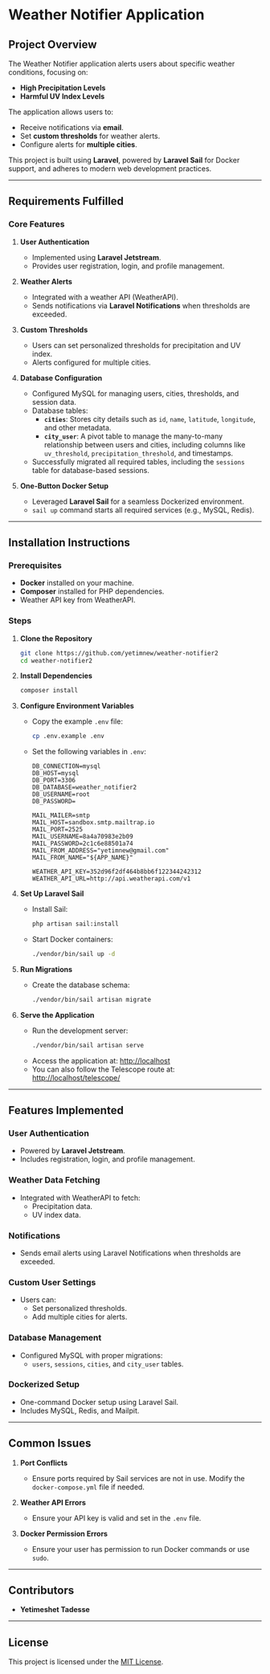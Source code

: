 # Weather Notifier Application

## Project Overview
The Weather Notifier application alerts users about specific weather conditions, focusing on:
- **High Precipitation Levels**
- **Harmful UV Index Levels**

The application allows users to:
- Receive notifications via **email**.
- Set **custom thresholds** for weather alerts.
- Configure alerts for **multiple cities**.

This project is built using **Laravel**, powered by **Laravel Sail** for Docker support, and adheres to modern web development practices.

---

## Requirements Fulfilled

### **Core Features**
1. **User Authentication**
   - Implemented using **Laravel Jetstream**.
   - Provides user registration, login, and profile management.

2. **Weather Alerts**
   - Integrated with a weather API (WeatherAPI).
   - Sends notifications via **Laravel Notifications** when thresholds are exceeded.

3. **Custom Thresholds**
   - Users can set personalized thresholds for precipitation and UV index.
   - Alerts configured for multiple cities.

4. **Database Configuration**
   - Configured MySQL for managing users, cities, thresholds, and session data.
   - Database tables:
     - **`cities`**: Stores city details such as `id`, `name`, `latitude`, `longitude`, and other metadata.
     - **`city_user`**: A pivot table to manage the many-to-many relationship between users and cities, including columns like `uv_threshold`, `precipitation_threshold`, and timestamps.
   - Successfully migrated all required tables, including the `sessions` table for database-based sessions.

5. **One-Button Docker Setup**
   - Leveraged **Laravel Sail** for a seamless Dockerized environment.
   - `sail up` command starts all required services (e.g., MySQL, Redis).

---

## Installation Instructions

### **Prerequisites**
- **Docker** installed on your machine.
- **Composer** installed for PHP dependencies.
- Weather API key from WeatherAPI.

### **Steps**

1. **Clone the Repository**
   ```bash
   git clone https://github.com/yetimnew/weather-notifier2
   cd weather-notifier2
   ```

2. **Install Dependencies**
   ```bash
   composer install
   ```

3. **Configure Environment Variables**
   - Copy the example `.env` file:
     ```bash
     cp .env.example .env
     ```
   - Set the following variables in `.env`:
     ```env
     DB_CONNECTION=mysql
     DB_HOST=mysql
     DB_PORT=3306
     DB_DATABASE=weather_notifier2
     DB_USERNAME=root
     DB_PASSWORD=

     MAIL_MAILER=smtp
     MAIL_HOST=sandbox.smtp.mailtrap.io
     MAIL_PORT=2525
     MAIL_USERNAME=8a4a70983e2b09
     MAIL_PASSWORD=2c1c6e88501a74
     MAIL_FROM_ADDRESS="yetimnew@gmail.com"
     MAIL_FROM_NAME="${APP_NAME}"

     WEATHER_API_KEY=352d96f2df464b8bb6f122344242312
     WEATHER_API_URL=http://api.weatherapi.com/v1
     ```

4. **Set Up Laravel Sail**
   - Install Sail:
     ```bash
     php artisan sail:install
     ```
   - Start Docker containers:
     ```bash
     ./vendor/bin/sail up -d
     ```

5. **Run Migrations**
   - Create the database schema:
     ```bash
     ./vendor/bin/sail artisan migrate
     ```

6. **Serve the Application**
   - Run the development server:
     ```bash
     ./vendor/bin/sail artisan serve
     ```
   - Access the application at: [http://localhost](http://localhost)
   - You can also follow the Telescope route at: [http://localhost/telescope/](http://localhost/telescope/)

---

## Features Implemented

### **User Authentication**
- Powered by **Laravel Jetstream**.
- Includes registration, login, and profile management.

### **Weather Data Fetching**
- Integrated with WeatherAPI to fetch:
  - Precipitation data.
  - UV index data.

### **Notifications**
- Sends email alerts using Laravel Notifications when thresholds are exceeded.

### **Custom User Settings**
- Users can:
  - Set personalized thresholds.
  - Add multiple cities for alerts.

### **Database Management**
- Configured MySQL with proper migrations:
  - `users`, `sessions`, `cities`, and `city_user` tables.

### **Dockerized Setup**
- One-command Docker setup using Laravel Sail.
- Includes MySQL, Redis, and Mailpit.

---

## Common Issues
1. **Port Conflicts**
   - Ensure ports required by Sail services are not in use. Modify the `docker-compose.yml` file if needed.

2. **Weather API Errors**
   - Ensure your API key is valid and set in the `.env` file.

3. **Docker Permission Errors**
   - Ensure your user has permission to run Docker commands or use `sudo`.

---

## Contributors
- **Yetimeshet Tadesse**

---

## License
This project is licensed under the [MIT License](LICENSE).

